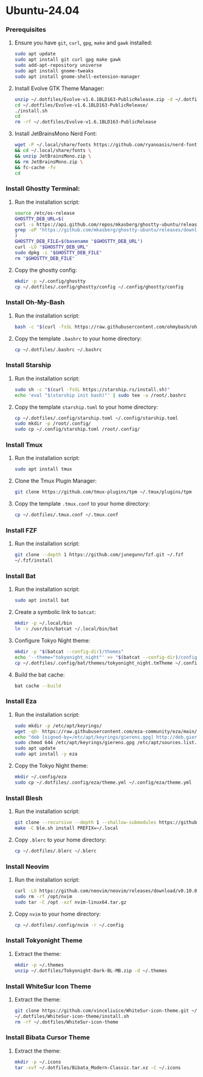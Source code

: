 # Ubuntu-24.04

### Prerequisites

1. Ensure you have `git`, `curl`, `gpg`, `make` and `gawk` installed:

    ```sh
    sudo apt update
    sudo apt install git curl gpg make gawk
    sudo add-apt-repository universe
    sudo apt install gnome-tweaks
    sudo apt install gnome-shell-extension-manager
    ```

2. Install Evolve GTK Theme Manager:

    ```sh
    unzip ~/.dotfiles/Evolve-v1.6.1BLD163-PublicRelease.zip -d ~/.dotfiles
    cd ~/.dotfiles/Evolve-v1.6.1BLD163-PublicRelease/
    ./install.sh
    cd
    rm -rf ~/.dotfiles/Evolve-v1.6.1BLD163-PublicRelease
    ```

3.  Install JetBrainsMono Nerd Font:

    ```sh
    wget -P ~/.local/share/fonts https://github.com/ryanoasis/nerd-fonts/releases/download/v3.0.2/JetBrainsMono.zip \
    && cd ~/.local/share/fonts \
    && unzip JetBrainsMono.zip \
    && rm JetBrainsMono.zip \
    && fc-cache -fv
    cd
    ```

### Install Ghostty Terminal:

1. Run the installation script:

    ```sh
    source /etc/os-release
    GHOSTTY_DEB_URL=$(
    curl -s https://api.github.com/repos/mkasberg/ghostty-ubuntu/releases/latest | \
    grep -oP "https://github.com/mkasberg/ghostty-ubuntu/releases/download/[^\s/]+/ghostty_[^\s/_]+_amd64_${VERSION_ID}.deb"
    )
    GHOSTTY_DEB_FILE=$(basename "$GHOSTTY_DEB_URL")
    curl -LO "$GHOSTTY_DEB_URL"
    sudo dpkg -i "$GHOSTTY_DEB_FILE"
    rm "$GHOSTTY_DEB_FILE"
    ```

2. Copy the ghostty config:

    ```sh
    mkdir -p ~/.config/ghostty
    cp ~/.dotfiles/.config/ghostty/config ~/.config/ghostty/config
    ```

### Install Oh-My-Bash

1. Run the installation script:

    ```sh
    bash -c "$(curl -fsSL https://raw.githubusercontent.com/ohmybash/oh-my-bash/master/tools/install.sh)"
    ```

2. Copy the template `.bashrc` to your home directory:

    ```sh
    cp ~/.dotfiles/.bashrc ~/.bashrc
    ```

### Install Starship

1. Run the installation script:

    ```sh
    sudo sh -c "$(curl -fsSL https://starship.rs/install.sh)"
    echo 'eval "$(starship init bash)"' | sudo tee -a /root/.bashrc
    ```

2. Copy the template `starship.toml` to your home directory:

    ```sh
    cp ~/.dotfiles/.config/starship.toml ~/.config/starship.toml
    sudo mkdir -p /root/.config/
    sudo cp ~/.config/starship.toml /root/.config/
    ```

### Install Tmux

1. Run the installation script:

    ```sh
    sudo apt install tmux
    ```

2. Clone the Tmux Plugin Manager:

    ```sh
    git clone https://github.com/tmux-plugins/tpm ~/.tmux/plugins/tpm
    ```

3. Copy the template `.tmux.conf` to your home directory:

    ```sh
    cp ~/.dotfiles/.tmux.conf ~/.tmux.conf
    ```

### Install FZF

1. Run the installation script:

    ```sh
    git clone --depth 1 https://github.com/junegunn/fzf.git ~/.fzf
    ~/.fzf/install
    ```

### Install Bat

1. Run the installation script:

    ```sh
    sudo apt install bat
    ```

2. Create a symbolic link to `batcat`:

    ```sh
    mkdir -p ~/.local/bin
    ln -s /usr/bin/batcat ~/.local/bin/bat
    ```

3. Configure Tokyo Night theme:

    ```sh
    mkdir -p "$(batcat --config-dir)/themes"
    echo '--theme="tokyonight_night"' >> "$(batcat --config-dir)/config"
    cp ~/.dotfiles/.config/bat/themes/tokyonight_night.tmTheme ~/.config/bat/themes/tokyonight_night.tmTheme
    ```

4. Build the bat cache:

    ```sh
    bat cache --build
    ```

### Install Eza

1. Run the installation script:

    ```sh
    sudo mkdir -p /etc/apt/keyrings/
    wget -qO- https://raw.githubusercontent.com/eza-community/eza/main/deb.asc | sudo gpg --dearmor -o /etc/apt/keyrings/gierens.gpg
    echo "deb [signed-by=/etc/apt/keyrings/gierens.gpg] http://deb.gierens.de stable main" | sudo tee /etc/apt/sources.list.d/gierens.list
    sudo chmod 644 /etc/apt/keyrings/gierens.gpg /etc/apt/sources.list.d/gierens.list
    sudo apt update
    sudo apt install -y eza
    ```

2. Copy the Tokyo Night theme:

    ```sh
    mkdir ~/.config/eza
    sudo cp ~/.dotfiles/.config/eza/theme.yml ~/.config/eza/theme.yml
    ```

### Install Blesh

1. Run the installation script:

    ```sh
    git clone --recursive --depth 1 --shallow-submodules https://github.com/akinomyoga/ble.sh.git
    make -C ble.sh install PREFIX=~/.local
    ```

2. Copy `.blerc` to your home directory:

    ```sh
    cp ~/.dotfiles/.blerc ~/.blerc
    ```

### Install Neovim

1. Run the installation script:

    ```sh
    curl -LO https://github.com/neovim/neovim/releases/download/v0.10.0/nvim-linux64.tar.gz
    sudo rm -rf /opt/nvim
    sudo tar -C /opt -xzf nvim-linux64.tar.gz
    ```

2. Copy `nvim` to your home directory:

    ```sh
    cp ~/.dotfiles/.config/nvim -r ~/.config
    ```

### Install Tokyonight Theme

1. Extract the theme:

    ```sh
    mkdir -p ~/.themes
    unzip ~/.dotfiles/Tokyonight-Dark-BL-MB.zip -d ~/.themes
    ```

### Install WhiteSur Icon Theme

1. Extract the theme:

    ```sh
    git clone https://github.com/vinceliuice/WhiteSur-icon-theme.git ~/.dotfiles/WhiteSur-icon-theme
    ~/.dotfiles/WhiteSur-icon-theme/install.sh
    rm -rf ~/.dotfiles/WhiteSur-icon-theme
    ```

### Install Bibata Cursor Theme

1. Extract the theme:

    ```sh
    mkdir -p ~/.icons
    tar -xvf ~/.dotfiles/Bibata_Modern-Classic.tar.xz -C ~/.icons
    ```
